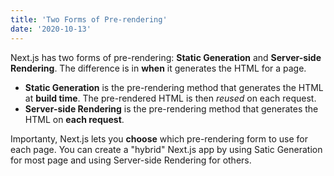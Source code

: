 ```yaml
---
title: 'Two Forms of Pre-rendering'
date: '2020-10-13'
---
```


Next.js has two forms of pre-rendering: **Static Generation** and **Server-side Rendering**. The difference is in **when**  it generates the HTML for a page.


- **Static Generation** is the pre-rendering method that generates the HTML at **build time**. The pre-rendered HTML is then _reused_ on each request.
- **Server-side Rendering** is the pre-rendering method that generates the HTML on **each request**.

Importanty, Next.js lets you **choose** which pre-rendering form to use for each page. You can create a "hybrid" Next.js app by using Satic Generation for most page and using Server-side Rendering for others.

